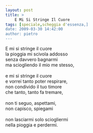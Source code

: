 ```yaml
---
layout: post
title: >
    E Mi Si Stringe Il Cuore
tags: [speciale,scheggia d'essenza,]
date: 2009-03-30 14:42:00
author: pietro
---
```

E mi si stringe il cuore<br/>la pioggia mi scivola addosso<br/>senza davvero bagnarmi<br/>ma sciogliendo il mio me stesso,<br/><br/>e mi si stringe il cuore<br/>e vorrei tanto poter respirare,<br/>non condivido il tuo timore<br/>che tanto, tanto fa tremare,<br/><br/>non ti seguo, aspettami,<br/>non capisco, spiegami<br/><br/>non lasciarmi solo sciogliermi<br/>nella pioggia e perdermi.
